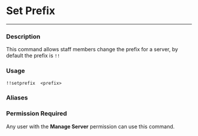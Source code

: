 # Set Prefix
---
### Description
This command allows staff members change the prefix for a server, by default the prefix is `!!`

### Usage
```
!!setprefix  <prefix>
```
### Aliases

### Permission Required
Any user with the **Manage Server** permission can use this command.
